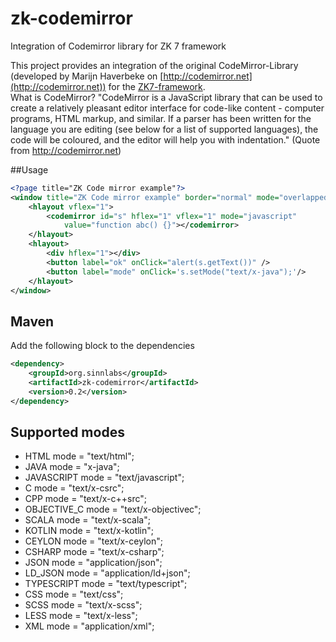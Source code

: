 # zk-codemirror
Integration of Codemirror library for ZK 7 framework

This project provides an integration of the original CodeMirror-Library (developed by Marijn Haverbeke on [http://codemirror.net](http://codemirror.net)) for the [ZK7-framework](http://zkoss.org).</br>
What is CodeMirror? "CodeMirror is a JavaScript library that can be used to create a relatively pleasant editor interface for code-like content - computer programs, HTML markup, and similar. If a parser has been written for the language you are editing (see below for a list of supported languages), the code will be coloured, and the editor will help you with indentation." (Quote from http://codemirror.net)

##Usage

```xml
<?page title="ZK Code mirror example"?>
<window title="ZK Code mirror example" border="normal" mode="overlapped" sizable="true">
	<hlayout vflex="1">
		<codemirror id="s" hflex="1" vflex="1" mode="javascript" 
			value="function abc() {}"></codemirror>
	</hlayout>
	<hlayout>
		<div hflex="1"></div>
		<button label="ok" onClick="alert(s.getText())" />
		<button label="mode" onClick='s.setMode("text/x-java");'/>
	</hlayout>
</window>
```

## Maven

Add the following block to the dependencies

```xml
<dependency>
	<groupId>org.sinnlabs</groupId>
	<artifactId>zk-codemirror</artifactId>
	<version>0.2</version>
</dependency>
```

## Supported modes

*  HTML mode = "text/html";
*  JAVA mode = "x-java";
*  JAVASCRIPT mode = "text/javascript";
*  C mode = "text/x-csrc";
*  CPP mode = "text/x-c++src";
*  OBJECTIVE_C mode = "text/x-objectivec";
*  SCALA mode = "text/x-scala";
*  KOTLIN mode = "text/x-kotlin";
*  CEYLON mode = "text/x-ceylon";
*  CSHARP mode = "text/x-csharp";
*  JSON mode = "application/json";
*  LD_JSON mode = "application/ld+json";
*  TYPESCRIPT mode = "text/typescript";
*  CSS mode = "text/css";
*  SCSS mode = "text/x-scss";
*  LESS mode = "text/x-less";
*  XML mode = "application/xml";